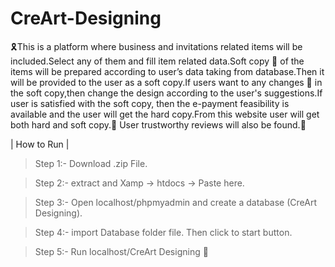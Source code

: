 # CreArt-Designing 

🎗️This is a platform where business and invitations related items will be included.Select any of them and fill item related data.Soft copy 👾 of the items will be prepared according to user’s data taking from database.Then  it will be provided to the user as a soft copy.If users want to any changes 💸 in the soft copy,then change the design according to the user's suggestions.If user is satisfied with the soft copy, then the e-payment feasibility is available and the user will get the hard copy.From this website user will get both hard and soft copy.📜 User trustworthy reviews will also be found.🎯

| How to Run | 

>Step 1:- Download .zip File. 

>Step 2:- extract and Xamp -> htdocs -> Paste here.

>Step 3:- Open localhost/phpmyadmin and create a database (CreArt Designing). 

>Step 4:- import Database folder file. Then click to start button. 

>Step 5:- Run localhost/CreArt Designing 🚩 
